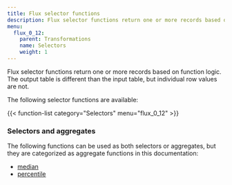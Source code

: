 ```yaml
---
title: Flux selector functions
description: Flux selector functions return one or more records based on function logic.
menu:
  flux_0_12:
    parent: Transformations
    name: Selectors
    weight: 1
---
```


Flux selector functions return one or more records based on function logic.
The output table is different than the input table, but individual row values are not.

The following selector functions are available:

{{< function-list category="Selectors" menu="flux_0_12" >}}


### Selectors and aggregates
The following functions can be used as both selectors or aggregates, but they are
categorized as aggregate functions in this documentation:

- [median](/flux/v0.12/functions/transformations/aggregates/median)
- [percentile](/flux/v0.12/functions/transformations/aggregates/percentile)
